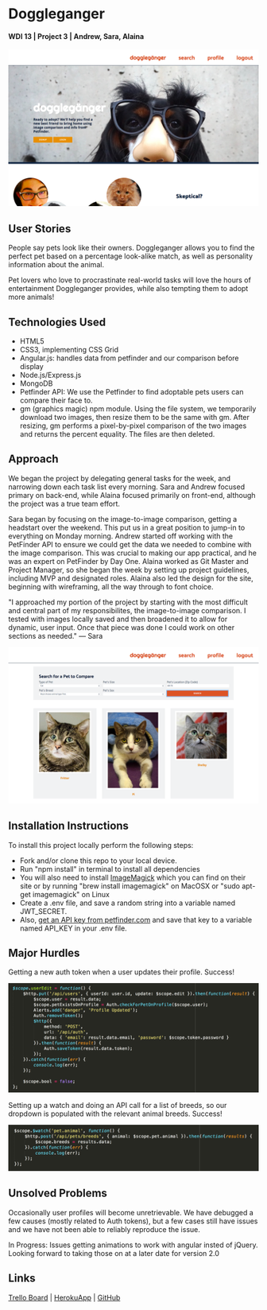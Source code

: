 <h1>Doggleganger</h1>
<h4>WDI 13 | Project 3 | Andrew, Sara, Alaina</h4>

<img src="/public/img/screenshots/doggleganger-hp.png" alt="Doggleganger Homepage">

<h2>User Stories</h2>
<p>People say pets look like their owners. Doggleganger allows you to find the perfect pet based on a percentage look-alike match, as well as personality information about the animal.</p>
<p>Pet lovers who love to procrastinate real-world tasks will love the hours of entertainment Doggleganger provides, while also tempting them to adopt more animals!</p>

<h2>Technologies Used</h2>
<ul>
    <li>HTML5
    <li>CSS3, implementing CSS Grid</li>
    <li>Angular.js: handles data from petfinder and our comparison before display</li>
    <li>Node.js/Express.js</li>
    <li>MongoDB</li>
    <li>Petfinder API: We use the Petfinder to find adoptable pets users can compare their face to.</li>
    <li>gm (graphics magic) npm module. Using the file system, we temporarily download two images, then resize them to be the same with gm. After resizing, gm performs a pixel-by-pixel comparison of the two images and returns the percent equality. The files are then deleted.</li>
</ul>

<h2>Approach</h2>
<p>We began the project by delegating general tasks for the week, and narrowing down each task list every morning. Sara and Andrew focused primary on back-end, while Alaina focused primarily on front-end, although the project was a true team effort.</p>
<p>Sara began by focusing on the image-to-image comparison, getting a headstart over the weekend. This put us in a great position to jump-in to everything on Monday morning. Andrew started off working with the PetFinder API to ensure we could get the data we needed to combine with the image comparison. This was crucial to making our app practical, and he was an expert on PetFinder by Day One. Alaina worked as Git Master and Project Manager, so she began the week by setting up project guidelines, including MVP and designated roles. Alaina also led the design for the site, beginning with wireframing, all the way through to font choice.</p>
<p>"I approached my portion of the project by starting with the most difficult and central part of my responsibilites, the image-to-image comparison. I tested with images locally saved and then broadened it to allow for dynamic, user input. Once that piece was done I could work on other sections as needed." — Sara</p>

<img src="/public/img/screenshots/doggleganger-search.png" alt="Doggleganger Search Page Example">
<br>
<h2>Installation Instructions</h2>
To install this project locally perform the following steps:
<ul>
    <li>Fork and/or clone this repo to your local device.</li>
    <li>Run "npm install" in terminal to install all dependencies</li>
    <li>You will also need to install <a href="http://www.imagemagick.org/script/index.php">ImageMagick</a> which you can find on their site or by running "brew install imagemagick" on MacOSX or "sudo apt-get imagemagick" on Linux</li>
    <li>Create a .env file, and save a random string into a variable named JWT_SECRET.</li>
    <li>Also, <a href ="https://www.petfinder.com/developers/api-docs#keys">get an API key from petfinder.com</a> and save that key to a variable named API_KEY in your .env file.</li>
</ul>

<h2>Major Hurdles</h2>
<p>Getting a new auth token when a user updates their profile. Success!</p>
<img src="/public/img/screenshots/auth-code.png" alt="auth code issues">
<p>Setting up a watch and doing an API call for a list of breeds, so our dropdown is populated with the relevant animal breeds. Success!</p>
<img src="/public/img/screenshots/breeds-code.png" alt="breeds code">


<h2>Unsolved Problems</h2>
<p>Occasionally user profiles will become unretrievable. We have debugged a few causes (mostly related to Auth tokens), but a few cases still have issues and we have not been able to reliably reproduce the issue.</p>
<p>In Progress: Issues getting animations to work with angular insted of jQuery. Looking forward to taking those on at a later date for version 2.0</p>


<h2>Links</h2>
<a href="https://trello.com/b/VTSyaYEI/doggleganger">Trello Board</a> |
 <a href="https://doggleganger.herokuapp.com">HerokuApp</a> |
 <a href="https://github.com/alainabuzas/project-3">GitHub</a>
